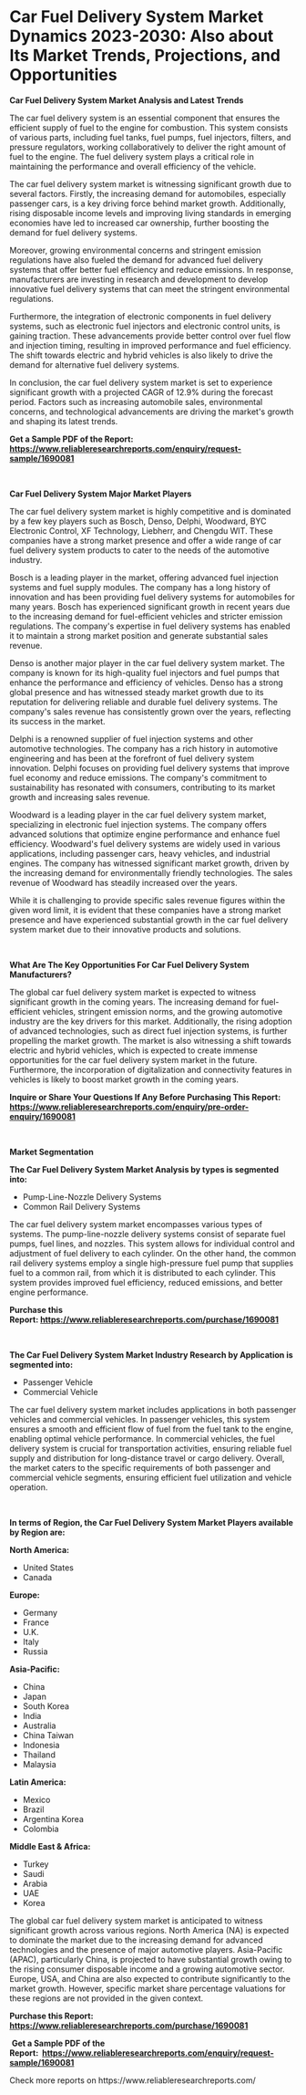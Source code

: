 <p><h1>Car Fuel Delivery System Market Dynamics 2023-2030: Also about Its Market Trends, Projections, and Opportunities</h1></p><p><strong>Car Fuel Delivery System Market Analysis and Latest Trends</strong></p>
<p><p>The car fuel delivery system is an essential component that ensures the efficient supply of fuel to the engine for combustion. This system consists of various parts, including fuel tanks, fuel pumps, fuel injectors, filters, and pressure regulators, working collaboratively to deliver the right amount of fuel to the engine. The fuel delivery system plays a critical role in maintaining the performance and overall efficiency of the vehicle.</p><p>The car fuel delivery system market is witnessing significant growth due to several factors. Firstly, the increasing demand for automobiles, especially passenger cars, is a key driving force behind market growth. Additionally, rising disposable income levels and improving living standards in emerging economies have led to increased car ownership, further boosting the demand for fuel delivery systems.</p><p>Moreover, growing environmental concerns and stringent emission regulations have also fueled the demand for advanced fuel delivery systems that offer better fuel efficiency and reduce emissions. In response, manufacturers are investing in research and development to develop innovative fuel delivery systems that can meet the stringent environmental regulations.</p><p>Furthermore, the integration of electronic components in fuel delivery systems, such as electronic fuel injectors and electronic control units, is gaining traction. These advancements provide better control over fuel flow and injection timing, resulting in improved performance and fuel efficiency. The shift towards electric and hybrid vehicles is also likely to drive the demand for alternative fuel delivery systems.</p><p>In conclusion, the car fuel delivery system market is set to experience significant growth with a projected CAGR of 12.9% during the forecast period. Factors such as increasing automobile sales, environmental concerns, and technological advancements are driving the market's growth and shaping its latest trends.</p></p>
<p><strong>Get a Sample PDF of the Report:&nbsp; <a href="https://www.reliableresearchreports.com/enquiry/request-sample/1690081">https://www.reliableresearchreports.com/enquiry/request-sample/1690081</a></strong></p>
<p>&nbsp;</p>
<p><strong>Car Fuel Delivery System Major Market Players</strong></p>
<p><p>The car fuel delivery system market is highly competitive and is dominated by a few key players such as Bosch, Denso, Delphi, Woodward, BYC Electronic Control, XF Technology, Liebherr, and Chengdu WIT. These companies have a strong market presence and offer a wide range of car fuel delivery system products to cater to the needs of the automotive industry.</p><p>Bosch is a leading player in the market, offering advanced fuel injection systems and fuel supply modules. The company has a long history of innovation and has been providing fuel delivery systems for automobiles for many years. Bosch has experienced significant growth in recent years due to the increasing demand for fuel-efficient vehicles and stricter emission regulations. The company's expertise in fuel delivery systems has enabled it to maintain a strong market position and generate substantial sales revenue.</p><p>Denso is another major player in the car fuel delivery system market. The company is known for its high-quality fuel injectors and fuel pumps that enhance the performance and efficiency of vehicles. Denso has a strong global presence and has witnessed steady market growth due to its reputation for delivering reliable and durable fuel delivery systems. The company's sales revenue has consistently grown over the years, reflecting its success in the market.</p><p>Delphi is a renowned supplier of fuel injection systems and other automotive technologies. The company has a rich history in automotive engineering and has been at the forefront of fuel delivery system innovation. Delphi focuses on providing fuel delivery systems that improve fuel economy and reduce emissions. The company's commitment to sustainability has resonated with consumers, contributing to its market growth and increasing sales revenue.</p><p>Woodward is a leading player in the car fuel delivery system market, specializing in electronic fuel injection systems. The company offers advanced solutions that optimize engine performance and enhance fuel efficiency. Woodward's fuel delivery systems are widely used in various applications, including passenger cars, heavy vehicles, and industrial engines. The company has witnessed significant market growth, driven by the increasing demand for environmentally friendly technologies. The sales revenue of Woodward has steadily increased over the years.</p><p>While it is challenging to provide specific sales revenue figures within the given word limit, it is evident that these companies have a strong market presence and have experienced substantial growth in the car fuel delivery system market due to their innovative products and solutions.</p></p>
<p>&nbsp;</p>
<p><strong>What Are The Key Opportunities For Car Fuel Delivery System Manufacturers?</strong></p>
<p><p>The global car fuel delivery system market is expected to witness significant growth in the coming years. The increasing demand for fuel-efficient vehicles, stringent emission norms, and the growing automotive industry are the key drivers for this market. Additionally, the rising adoption of advanced technologies, such as direct fuel injection systems, is further propelling the market growth. The market is also witnessing a shift towards electric and hybrid vehicles, which is expected to create immense opportunities for the car fuel delivery system market in the future. Furthermore, the incorporation of digitalization and connectivity features in vehicles is likely to boost market growth in the coming years.</p></p>
<p><strong>Inquire or Share Your Questions If Any Before Purchasing This Report: <a href="https://www.reliableresearchreports.com/enquiry/pre-order-enquiry/1690081">https://www.reliableresearchreports.com/enquiry/pre-order-enquiry/1690081</a></strong></p>
<p>&nbsp;</p>
<p><strong>Market Segmentation</strong></p>
<p><strong>The Car Fuel Delivery System Market Analysis by types is segmented into:</strong></p>
<p><ul><li>Pump-Line-Nozzle Delivery Systems</li><li>Common Rail Delivery Systems</li></ul></p>
<p><p>The car fuel delivery system market encompasses various types of systems. The pump-line-nozzle delivery systems consist of separate fuel pumps, fuel lines, and nozzles. This system allows for individual control and adjustment of fuel delivery to each cylinder. On the other hand, the common rail delivery systems employ a single high-pressure fuel pump that supplies fuel to a common rail, from which it is distributed to each cylinder. This system provides improved fuel efficiency, reduced emissions, and better engine performance.</p></p>
<p><strong>Purchase this Report:&nbsp;<a href="https://www.reliableresearchreports.com/purchase/1690081">https://www.reliableresearchreports.com/purchase/1690081</a></strong></p>
<p>&nbsp;</p>
<p><strong>The Car Fuel Delivery System Market Industry Research by Application is segmented into:</strong></p>
<p><ul><li>Passenger Vehicle</li><li>Commercial Vehicle</li></ul></p>
<p><p>The car fuel delivery system market includes applications in both passenger vehicles and commercial vehicles. In passenger vehicles, this system ensures a smooth and efficient flow of fuel from the fuel tank to the engine, enabling optimal vehicle performance. In commercial vehicles, the fuel delivery system is crucial for transportation activities, ensuring reliable fuel supply and distribution for long-distance travel or cargo delivery. Overall, the market caters to the specific requirements of both passenger and commercial vehicle segments, ensuring efficient fuel utilization and vehicle operation.</p></p>
<p>&nbsp;</p>
<p><strong>In terms of Region, the Car Fuel Delivery System Market Players available by Region are:</strong></p>
<p>
    <p> <strong> North America: </strong>
        <ul>
            <li>United States</li>
            <li>Canada</li>
        </ul>
        </p> 
    <p> <strong> Europe: </strong>
        <ul>
            <li>Germany</li>
            <li>France</li>
            <li>U.K.</li>
            <li>Italy</li>
            <li>Russia</li>
        </ul>
        </p> 
    <p> <strong> Asia-Pacific: </strong>
        <ul>
            <li>China</li>
            <li>Japan</li>
            <li>South Korea</li>
            <li>India</li>
            <li>Australia</li>
            <li>China Taiwan</li>
            <li>Indonesia</li>
            <li>Thailand</li>
            <li>Malaysia</li>
        </ul>
        </p> 
    <p> <strong> Latin America: </strong>
        <ul>
            <li>Mexico</li>
            <li>Brazil</li>
            <li>Argentina Korea</li>
            <li>Colombia</li>
        </ul>
        </p> 
    <p> <strong> Middle East & Africa: </strong>
        <ul>
            <li>Turkey</li>
            <li>Saudi</li>
            <li>Arabia</li>
            <li>UAE</li>
            <li>Korea</li>
        </ul>
    </p>
    </p>
<p><p>The global car fuel delivery system market is anticipated to witness significant growth across various regions. North America (NA) is expected to dominate the market due to the increasing demand for advanced technologies and the presence of major automotive players. Asia-Pacific (APAC), particularly China, is projected to have substantial growth owing to the rising consumer disposable income and a growing automotive sector. Europe, USA, and China are also expected to contribute significantly to the market growth. However, specific market share percentage valuations for these regions are not provided in the given context.</p></p>
<p><strong>Purchase this Report: <a href="https://www.reliableresearchreports.com/purchase/1690081">https://www.reliableresearchreports.com/purchase/1690081</a></strong></p>
<p>&nbsp;<strong>Get a Sample PDF of the Report:&nbsp;&nbsp;<a href="https://www.reliableresearchreports.com/enquiry/request-sample/1690081">https://www.reliableresearchreports.com/enquiry/request-sample/1690081</a></strong></p>
<p><strong></strong></p>
<p>Check more reports on https://www.reliableresearchreports.com/</p>